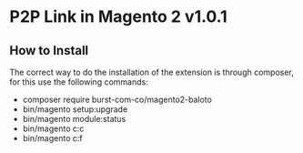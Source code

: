 P2P Link in Magento 2 v1.0.1
=====================

How to Install
--------------

The correct way to do the installation of the extension is through composer, for this use the following commands:

- composer require burst-com-co/magento2-baloto
- bin/magento setup:upgrade
- bin/magento module:status
- bin/magento c:c
- bin/magento c:f